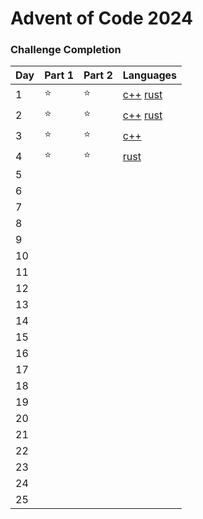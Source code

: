 **Advent of Code 2024**
=====================================

### Challenge Completion

| Day | Part 1 | Part 2 | Languages |
| --- | --- | --- | --- |
| 1   | ⭐  | ⭐ |     [c++](aoc24/cpp/01_historian_hysteria/) [rust](aoc24/rust/src/day01_historian_hysteria.rs)      |
| 2   | ⭐  | ⭐ |     [c++](aoc24/cpp/02_red_nosed_reports/) [rust](aoc24/rust/src/day02_red_nosed_reports.rs)      |
| 3   | ⭐  | ⭐ |     [c++](aoc24/cpp/03_mull_it_over/)      |
| 4   | ⭐  | ⭐ |     [rust](aoc24/rust/src/day04_ceres_search.rs)      |
| 5   |     |     |           |
| 6   |     |     |           |
| 7   |     |     |           |
| 8   |     |     |           |
| 9   |     |     |           |
| 10  |     |     |           |
| 11  |     |     |           |
| 12  |     |     |           |
| 13  |     |     |           |
| 14  |     |     |           |
| 15  |     |     |           |
| 16  |     |     |           |
| 17  |     |     |           |
| 18  |     |     |           |
| 19  |     |     |           |
| 20  |     |     |           |
| 21  |     |     |           |
| 22  |     |     |           |
| 23  |     |     |           |
| 24  |     |     |           |
| 25  |     |     |           |
